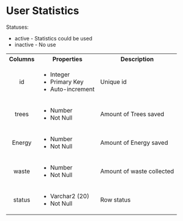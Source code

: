 # User Statistics

<style>
tr > td:first-of-type {
  text-align: center;
}
</style>

Statuses:

- active - Statistics could be used
- inactive - No use

<table>
  <tr>
    <th>Columns</th>
    <th>Properties</th>
    <th>Description</th>
  </tr>
  <tr>
    <td>id</td>
    <td>
      <ul>
        <li>Integer</li>
        <li>Primary Key</li>
        <li>Auto-increment</li>
      </ul>
    </td>
    <td>Unique id</td>
  </tr>
  <tr>
    <td>trees</td>
    <td>
      <ul>
        <li>Number</li>
        <li>Not Null</li>
      </ul>
    </td>
    <td>Amount of Trees saved</td>
  </tr>
  <tr>
    <td>Energy</td>
    <td>
      <ul>
        <li>Number</li>
        <li>Not Null</li>
      </ul>
    </td>
    <td>Amount of Energy saved</td>
  </tr>
  <tr>
    <td>waste</td>
    <td>
      <ul>
        <li>Number</li>
        <li>Not Null</li>
      </ul>
    </td>
    <td>Amount of waste collected</td>
  </tr>
  <tr>
    <td>status</td>
    <td>
      <ul>
        <li>Varchar2 (20)</li>
        <li>Not Null</li>
      </ul>
    </td>
    <td>Row status</td>
  </tr>
</table>

